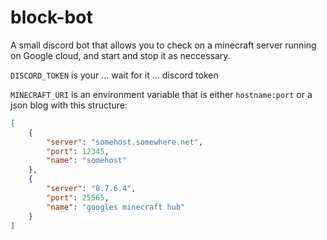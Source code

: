 # block-bot
A small discord bot that allows you to check on a minecraft server running on Google cloud, and start and stop it as neccessary.

`DISCORD_TOKEN` is your ... wait for it ... discord token

`MINECRAFT_URI` is an environment variable that is either `hostname:port` or a json blog with this structure:

```json
[
    {
        "server": "somehost.somewhere.net",
        "port": 12345,
        "name": "somehost"
    },
    {
        "server": "8.7.6.4",
        "port": 25565,
        "name": "googles minecraft hub"
    }
]
```

